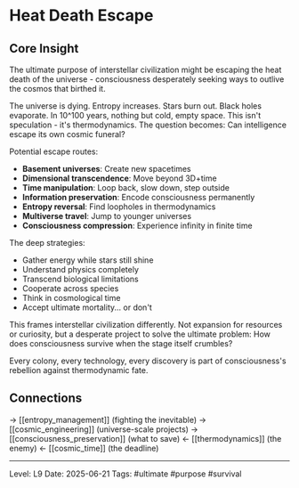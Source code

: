 # Heat Death Escape

## Core Insight
The ultimate purpose of interstellar civilization might be escaping the heat death of the universe - consciousness desperately seeking ways to outlive the cosmos that birthed it.

The universe is dying. Entropy increases. Stars burn out. Black holes evaporate. In 10^100 years, nothing but cold, empty space. This isn't speculation - it's thermodynamics. The question becomes: Can intelligence escape its own cosmic funeral?

Potential escape routes:
- **Basement universes**: Create new spacetimes
- **Dimensional transcendence**: Move beyond 3D+time
- **Time manipulation**: Loop back, slow down, step outside
- **Information preservation**: Encode consciousness permanently
- **Entropy reversal**: Find loopholes in thermodynamics
- **Multiverse travel**: Jump to younger universes
- **Consciousness compression**: Experience infinity in finite time

The deep strategies:
- Gather energy while stars still shine
- Understand physics completely
- Transcend biological limitations
- Cooperate across species
- Think in cosmological time
- Accept ultimate mortality... or don't

This frames interstellar civilization differently. Not expansion for resources or curiosity, but a desperate project to solve the ultimate problem: How does consciousness survive when the stage itself crumbles?

Every colony, every technology, every discovery is part of consciousness's rebellion against thermodynamic fate.

## Connections
→ [[entropy_management]] (fighting the inevitable)
→ [[cosmic_engineering]] (universe-scale projects)
→ [[consciousness_preservation]] (what to save)
← [[thermodynamics]] (the enemy)
← [[cosmic_time]] (the deadline)

---
Level: L9
Date: 2025-06-21
Tags: #ultimate #purpose #survival